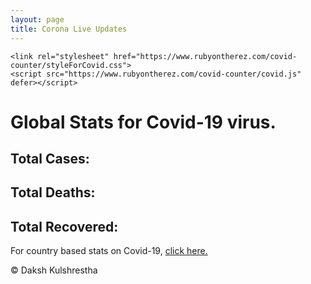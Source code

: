 ```yaml
---
layout: page
title: Corona Live Updates
---
```


    <link rel="stylesheet" href="https://www.rubyontherez.com/covid-counter/styleForCovid.css">
    <script src="https://www.rubyontherez.com/covid-counter/covid.js" defer></script>

# Global Stats for Covid-19 virus.

## Total Cases:
<div id="totalCases"></div>

## Total Deaths:
<div id="totalDeath"></div>

## Total Recovered:
<div id="totalRecovered"></div>

<p class="navForCovid">For country based stats on Covid-19, <a href="https://www.rubyontherez.com/covid-counter/country.html">click here.</a></p>

© Daksh Kulshrestha
